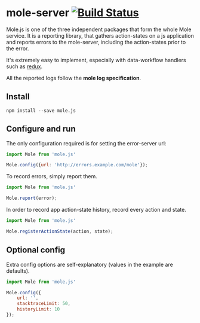 # mole-server [![Build Status](https://travis-ci.org/molejs/mole.js.svg?branch=master)](https://travis-ci.org/molejs/mole.js)

Mole.js is one of the three independent packages that form the whole Mole service.
It is a reporting library, that gathers action-states on a js application and reports
errors to the mole-server, including the action-states prior to the error.

It's extremely easy to implement, especially with data-workflow handlers such as
[redux](https://github.com/rackt/redux).

All the reported logs follow the **mole log specification**.

## Install

```
npm install --save mole.js
```

## Configure and run

The only configuration required is for setting the error-server url:

```javascript
import Mole from 'mole.js'

Mole.config({url: 'http://errors.example.com/mole'});

```

To record errors, simply report them.

```javascript
import Mole from 'mole.js'

Mole.report(error);

```

In order to record app action-state history, record every action and state.

```javascript
import Mole from 'mole.js'

Mole.registerActionState(action, state);

```

## Optional config

Extra config options are self-explanatory (values in the example are defaults).
```javascript
import Mole from 'mole.js'

Mole.config({
    url: '',
    stacktraceLimit: 50,
    historyLimit: 10
});

```